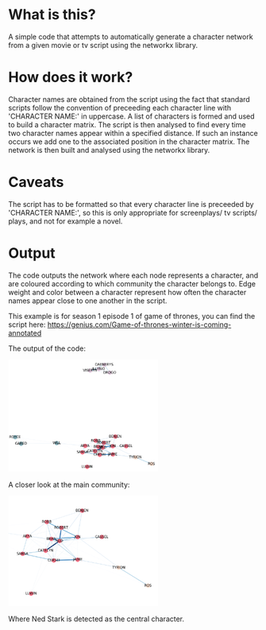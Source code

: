 # What is this?
A simple code that attempts to automatically generate a character network from a given movie or tv script using the networkx library.

# How does it work?
Character names are obtained from the script using the fact that standard scripts follow the convention of preceeding each character line with 'CHARACTER NAME:' in uppercase.
A list of characters is formed and used to build a character matrix.
The script is then analysed to find every time two character names appear within a specified distance. If such an instance occurs we add one to the associated position in the character matrix.
The network is then built and analysed using the networkx library.

# Caveats
The script has to be formatted so that every character line is preceeded by 'CHARACTER NAME:', so this is only appropriate for 
screenplays/ tv scripts/ plays, and not for example a novel.
# Output
The code outputs the network where each node represents a character, and are coloured according to which community the character belongs to. Edge weight and color between a character represent how often the character names appear close to one another in the script.

This example is for season 1 episode 1 of game of thrones, you can find the script here: https://genius.com/Game-of-thrones-winter-is-coming-annotated

The output of the code:

<img src="https://github.com/scottgilmartin/Auto_Network/blob/master/images/1.png" alt="alt text" width="60%" height="50%">

A closer look at the main community:

<img src="https://github.com/scottgilmartin/Auto_Network/blob/master/images/2.png" alt="alt text" width="60%" height="50%">

Where Ned Stark is detected as the central character.

